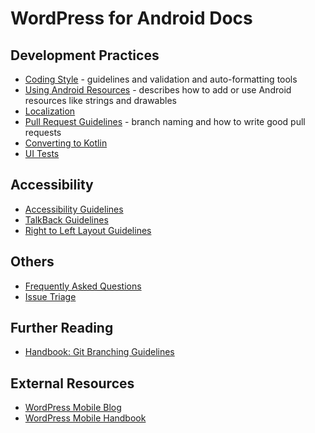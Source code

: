 # WordPress for Android Docs

## Development Practices

- [Coding Style](coding-style.md) - guidelines and validation and auto-formatting tools
- [Using Android Resources](using-android-resources.md) - describes how to add or use Android resources like strings and drawables
- [Localization](localization.md)
- [Pull Request Guidelines](pull-request-guidelines.md) - branch naming and how to write good pull requests
- [Converting to Kotlin](converting-to-kotlin.md)
- [UI Tests](../WordPress/src/androidTest/java/org/wordpress/android/e2e/)

## Accessibility

- [Accessibility Guidelines](accessibility-guidelines.md)
- [TalkBack Guidelines](talkback-guidelines.md)
- [Right to Left Layout Guidelines](right-to-left-layout-guidelines.md)

## Others

- [Frequently Asked Questions](faq.md)
- [Issue Triage](issue-triage.md)

## Further Reading

- [Handbook: Git Branching Guidelines](https://make.wordpress.org/mobile/handbook/general-guides/git-branching/)

## External Resources

- [WordPress Mobile Blog](http://make.wordpress.org/mobile)
- [WordPress Mobile Handbook](http://make.wordpress.org/mobile/handbook/)
